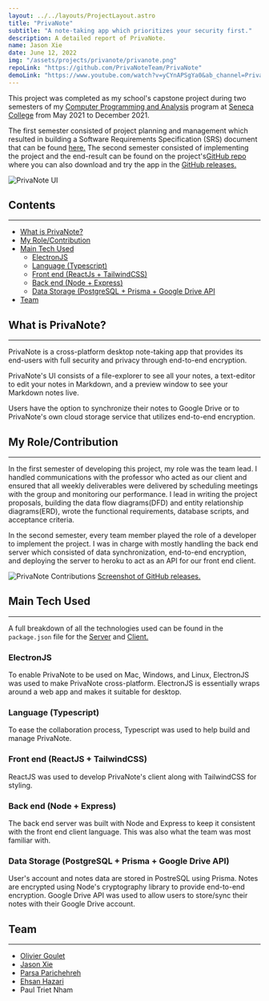 ```yaml
---
layout: ../../layouts/ProjectLayout.astro
title: "PrivaNote"
subtitle: "A note-taking app which prioritizes your security first."
description: A detailed report of PrivaNote.
name: Jason Xie
date: June 12, 2022
img: "/assets/projects/privanote/privanote.png"
repoLink: "https://github.com/PrivaNoteTeam/PrivaNote"
demoLink: "https://www.youtube.com/watch?v=yCYnAPSgYa0&ab_channel=PrivaNoteTeam"
---
```


This project was completed as my school's capstone project during two semesters of my <a href="https://www.senecacollege.ca/programs/fulltime/CPA.html" target="_blank">Computer Programming and Analysis</a> program at <a href="https://www.senecacollege.ca/home.html" target="_blank">Seneca College</a> from May 2021 to December 2021.

The first semester consisted of project planning and management which resulted in building a Software Requirements Specification (SRS) document that can be found <a href="https://docs.google.com/document/d/1ELxASBmFmaZhRiirG6oLVcJKfYo66Z0o/edit?usp=sharing&ouid=116152409118747259916&rtpof=true&sd=true" target="_blank">here.</a> The second semester consisted of implementing the project and the end-result can be found on the project's<a href={frontmatter.repoLink} target="_blank">GitHub repo</a> where you can also download and try the app in the <a href="https://github.com/PrivaNoteTeam/PrivaNote/releases/tag/v1.0.0" target="_blank">GitHub releases.</a>

![PrivaNote UI](https://i.imgur.com/JADxLG1.png)

## Contents

---

- [What is PrivaNote?](#what-is-privanote)
- [My Role/Contribution](#my-rolecontribution)
- [Main Tech Used](#main-tech-used)
  - [ElectronJS](#electronjs)
  - [Language (Typescript)](#language-typescript)
  - [Front end (ReactJs + TailwindCSS)](#front-end-reactjs--tailwindcss)
  - [Back end (Node + Express)](#back-end-node-express)
  - [Data Storage (PostgreSQL + Prisma + Google Drive API](#data-storage-postgresql--prisma--google-drive-api)
- [Team](#team)

## What is PrivaNote?

---

PrivaNote is a cross-platform desktop note-taking app that provides its end-users with full security and privacy through end-to-end encryption.

PrivaNote's UI consists of a file-explorer to see all your notes, a text-editor to edit your notes in Markdown, and a preview window to see your Markdown notes live.

Users have the option to synchronize their notes to Google Drive or to PrivaNote's own cloud storage service that utilizes end-to-end encryption.

## My Role/Contribution

---

In the first semester of developing this project, my role was the team lead. I handled communications with the professor who acted as our client and ensured that all weekly deliverables were delivered by scheduling meetings with the group and monitoring our performance. I lead in writing the project proposals, building the data flow diagrams(DFD) and entity relationship diagrams(ERD), wrote the functional requirements, database scripts, and acceptance criteria.

In the second semester, every team member played the role of a developer to implement the project. I was in charge with mostly handling the back end server which consisted of data synchronization, end-to-end encryption, and deploying the server to heroku to act as an API for our front end client.

![PrivaNote Contributions](/assets/projects/privanote/privanote-contributions.png)
<a href="https://github.com/PrivaNoteTeam/PrivaNote/releases/tag/v1.0.0" target="_blank">Screenshot of GitHub releases.</a>

## Main Tech Used

---

A full breakdown of all the technologies used can be found in the `package.json` file for the <a href="https://github.com/PrivaNoteTeam/PrivaNote/blob/main/server/package.json" target="_blank">Server</a> and <a href="https://github.com/PrivaNoteTeam/PrivaNote/blob/main/client/package.json" target="_blank">Client.</a>

### ElectronJS

To enable PrivaNote to be used on Mac, Windows, and Linux, ElectronJS was used to make PrivaNote cross-platform. ElectronJS is essentially wraps around a web app and makes it suitable for desktop.

### Language (Typescript)

To ease the collaboration process, Typescript was used to help build and manage PrivaNote.

### Front end (ReactJS + TailwindCSS)

ReactJS was used to develop PrivaNote's client along with TailwindCSS for styling.

### Back end (Node + Express)

The back end server was built with Node and Express to keep it consistent with the front end client language. This was also what the team was most familiar with.

### Data Storage (PostgreSQL + Prisma + Google Drive API)

User's account and notes data are stored in PostreSQL using Prisma. Notes are encrypted using Node's cryptography library to provide end-to-end encryption. Google Drive API was used to allow users to store/sync their notes with their Google Drive account.

## Team

---

- [Olivier Goulet](https://github.com/oliviergoulet5)
- [Jason Xie](https://github.com/thejasonxie)
- [Parsa Parichehreh](https://github.com/parsa111)
- [Ehsan Hazari](https://github.com/EHSANHAZARI)
- Paul Triet Nham
